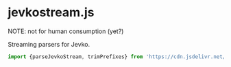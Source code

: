 # jevkostream.js

NOTE: not for human consumption (yet?)

Streaming parsers for Jevko.

```js
import {parseJevkoStream, trimPrefixes} from 'https://cdn.jsdelivr.net/gh/jevko/jevkostream.js/mod.js'
```